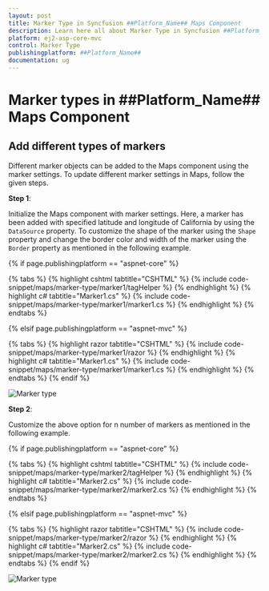 ```yaml
---
layout: post
title: Marker Type in Syncfusion ##Platform_Name## Maps Component
description: Learn here all about Marker Type in Syncfusion ##Platform_Name## Maps component of Syncfusion Essential JS 2 and more.
platform: ej2-asp-core-mvc
control: Marker Type
publishingplatform: ##Platform_Name##
documentation: ug
---
```


# Marker types in ##Platform_Name## Maps Component

## Add different types of markers

Different marker objects can be added to the Maps component using the marker settings. To update different marker settings in Maps, follow the given steps.

**Step 1**:

Initialize the Maps component with marker settings. Here, a marker has been added with specified latitude and longitude of California by using the `DataSource` property. To customize the shape of the marker using the `Shape` property and change the border color and width of the marker using the `Border` property as mentioned in the following example.

{% if page.publishingplatform == "aspnet-core" %}

{% tabs %}
{% highlight cshtml tabtitle="CSHTML" %}
{% include code-snippet/maps/marker-type/marker1/tagHelper %}
{% endhighlight %}
{% highlight c# tabtitle="Marker1.cs" %}
{% include code-snippet/maps/marker-type/marker1/marker1.cs %}
{% endhighlight %}
{% endtabs %}

{% elsif page.publishingplatform == "aspnet-mvc" %}

{% tabs %}
{% highlight razor tabtitle="CSHTML" %}
{% include code-snippet/maps/marker-type/marker1/razor %}
{% endhighlight %}
{% highlight c# tabtitle="Marker1.cs" %}
{% include code-snippet/maps/marker-type/marker1/marker1.cs %}
{% endhighlight %}
{% endtabs %}
{% endif %}



![Marker type](../images/How-to/marker.PNG)

**Step 2**:

Customize the above option for n number of markers as mentioned in the following example.

{% if page.publishingplatform == "aspnet-core" %}

{% tabs %}
{% highlight cshtml tabtitle="CSHTML" %}
{% include code-snippet/maps/marker-type/marker2/tagHelper %}
{% endhighlight %}
{% highlight c# tabtitle="Marker2.cs" %}
{% include code-snippet/maps/marker-type/marker2/marker2.cs %}
{% endhighlight %}
{% endtabs %}

{% elsif page.publishingplatform == "aspnet-mvc" %}

{% tabs %}
{% highlight razor tabtitle="CSHTML" %}
{% include code-snippet/maps/marker-type/marker2/razor %}
{% endhighlight %}
{% highlight c# tabtitle="Marker2.cs" %}
{% include code-snippet/maps/marker-type/marker2/marker2.cs %}
{% endhighlight %}
{% endtabs %}
{% endif %}



![Marker type](../images/How-to/marker-type.PNG)